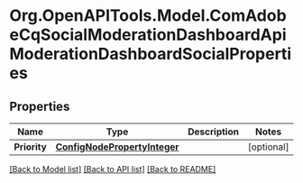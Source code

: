 # Org.OpenAPITools.Model.ComAdobeCqSocialModerationDashboardApiModerationDashboardSocialProperties
## Properties

Name | Type | Description | Notes
------------ | ------------- | ------------- | -------------
**Priority** | [**ConfigNodePropertyInteger**](ConfigNodePropertyInteger.md) |  | [optional] 

[[Back to Model list]](../README.md#documentation-for-models) [[Back to API list]](../README.md#documentation-for-api-endpoints) [[Back to README]](../README.md)

